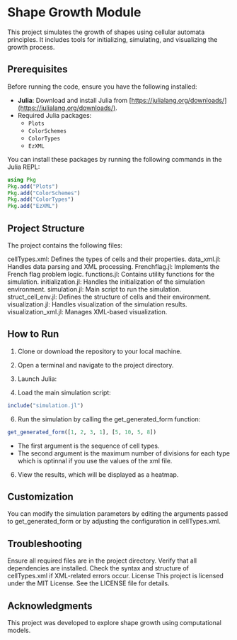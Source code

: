 # Shape Growth Module

This project simulates the growth of shapes using cellular automata principles. It includes tools for initializing, simulating, and visualizing the growth process.

## Prerequisites

Before running the code, ensure you have the following installed:

- **Julia**: Download and install Julia from [https://julialang.org/downloads/](https://julialang.org/downloads/).
- Required Julia packages:
  - `Plots`
  - `ColorSchemes`
  - `ColorTypes`
  - `EzXML`

You can install these packages by running the following commands in the Julia REPL:
```julia
using Pkg
Pkg.add("Plots")
Pkg.add("ColorSchemes")
Pkg.add("ColorTypes")
Pkg.add("EzXML")
```

## Project Structure
The project contains the following files:

cellTypes.xml: Defines the types of cells and their properties.
data_xml.jl: Handles data parsing and XML processing.
Frenchflag.jl: Implements the French flag problem logic.
functions.jl: Contains utility functions for the simulation.
initialization.jl: Handles the initialization of the simulation environment.
simulation.jl: Main script to run the simulation.
struct_cell_env.jl: Defines the structure of cells and their environment.
visualization.jl: Handles visualization of the simulation results.
visualization_xml.jl: Manages XML-based visualization.

## How to Run
1. Clone or download the repository to your local machine.

2. Open a terminal and navigate to the project directory.

3. Launch Julia:

4. Load the main simulation script:
```julia
include("simulation.jl")
```

6. Run the simulation by calling the get_generated_form function:
 ```julia
get_generated_form([1, 2, 3, 1], [5, 10, 5, 8])
```

- The first argument is the sequence of cell types.
- The second argument is the maximum number of divisions for each type which is optinnal if you use the values of the xml file.

 6. View the results, which will be displayed as a heatmap.


## Customization
You can modify the simulation parameters by editing the arguments passed to get_generated_form or by adjusting the configuration in cellTypes.xml.

## Troubleshooting
Ensure all required files are in the project directory.
Verify that all dependencies are installed.
Check the syntax and structure of cellTypes.xml if XML-related errors occur.
License
This project is licensed under the MIT License. See the LICENSE file for details.

## Acknowledgments
This project was developed to explore shape growth using computational models.


